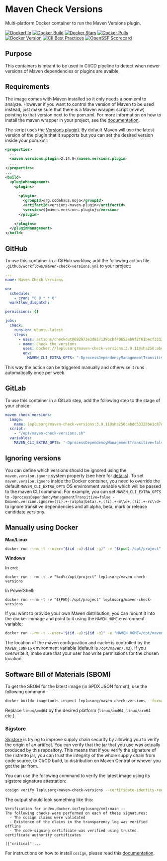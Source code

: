 # Maven Check Versions

Multi-platform Docker container to run the Maven Versions plugin.

[![Dockerfile](https://img.shields.io/badge/GitHub-Dockerfile-blue)](maven-check-versions/Dockerfile)
[![Docker Build](https://github.com/leplusorg/docker-maven-check-versions/workflows/Docker/badge.svg)](https://github.com/leplusorg/docker-maven-check-versions/actions?query=workflow:"Docker")
[![Docker Stars](https://img.shields.io/docker/stars/leplusorg/maven-check-versions)](https://hub.docker.com/r/leplusorg/maven-check-versions)
[![Docker Pulls](https://img.shields.io/docker/pulls/leplusorg/maven-check-versions)](https://hub.docker.com/r/leplusorg/maven-check-versions)
[![Docker Version](https://img.shields.io/docker/v/leplusorg/maven-check-versions?sort=semver)](https://hub.docker.com/r/leplusorg/maven-check-versions)
[![CII Best Practices](https://bestpractices.coreinfrastructure.org/projects/10080/badge)](https://bestpractices.coreinfrastructure.org/projects/10080)
[![OpenSSF Scorecard](https://api.securityscorecards.dev/projects/github.com/leplusorg/docker-maven-check-versions/badge)](https://securityscorecards.dev/viewer/?uri=github.com/leplusorg/docker-maven-check-versions)

## Purpose

This containers is meant to be used in CI/CD pipeline to detect when newer versions of Maven dependencies or plugins are avaible.

## Requirements

The image comes with Maven installed so it only needs a pom.xml to analyze. However if you want to control the version of Maven to be used instead, just make sure that there is a Maven wrapper script (mvnw) pointing to that version next to the pom.xml. For more information on how to install the maven wrapper in your project, see the [documentation](https://maven.apache.org/wrapper/).

The script uses the [Versions plugin](https://www.mojohaus.org/versions-maven-plugin/)). By default Maven will use the latest version of the plugin that it supports but you can set the desired version inside your pom.xml:

```xml
<properties>
  ...
  <maven.versions.plugin>2.14.0</maven.versions.plugin>
  ...
</properties>
...
<build>
  <pluginManagement>
    <plugins>
      ...
      <plugin>
        <groupId>org.codehaus.mojo</groupId>
        <artifactId>versions-maven-plugin</artifactId>
        <version>${maven.versions.plugin}</version>
      </plugin>
      ...
    </plugins>
  </pluginManagement>
</build>
```

## GitHub

To use this container in a GitHub worklow, add the following action file `.github/workflows/maven-check-versions.yml` to your project:

```yaml
---
name: Maven Check Versions

on:
  schedule:
    - cron: "0 0 * * 0"
  workflow_dispatch:

permissions: {}

jobs:
  check:
    runs-on: ubuntu-latest
    steps:
      - uses: actions/checkout@692973e3d937129bcbf40652eb9f2f61becf3332 # v4.1.7
      - name: Check the versions
        uses: docker://leplusorg/maven-check-versions:3.9.11@sha256:abdd53328be1c87d7bf21b868d47d7934b28dfc66e168d9625877616ab14d6da
        env:
          MAVEN_CLI_EXTRA_OPTS: "-DprocessDependencyManagementTransitive=false '-Dmaven.version.ignore=(?i).+-(alpha|beta).+,(?i).+-m\\d+,(?i).+-rc\\d+'"
```

This way the action can be triggered manually and otherwise it runs
automatically once per week.

## GitLab

To use this container in a GitLab step, add the following step to the stage of your choice:

```yaml
maven check versions:
  image:
    name: leplusorg/maven-check-versions:3.9.11@sha256:abdd53328be1c87d7bf21b868d47d7934b28dfc66e168d9625877616ab14d6da
  script:
    - "/opt/maven-check-versions.sh"
  variables:
    MAVEN_CLI_EXTRA_OPTS: "-DprocessDependencyManagementTransitive=false '-Dmaven.version.ignore=(?i).+-(alpha|beta).+,(?i).+-m\\d+,(?i).+-rc\\d+'"
```

## Ignoring versions

You can define which versions should be ignored using the
`maven.version.ignore` system property (see here for
[details](https://www.mojohaus.org/versions/versions-maven-plugin/version-rules.html#Using_the_maven.version.ignore_property)). To
set `maven.version.ignore` inside the Docker container, you need to
override the default `MAVEN_CLI_EXTRA_OPTS` OS environment variable which
will be passed to the maven CLI command. For example, you can set
`MAVEN_CLI_EXTRA_OPTS` to `-DprocessDependencyManagementTransitive=false -Dmaven.version.ignore=(?i).+-(alpha|beta).+,(?i).+-m\\d+,(?i).+-rc\\d+`
to ignore transitive dependencies and all alpha, beta, mark or release
candidate versions.

## Manually using Docker

**Mac/Linux**

```bash
docker run --rm -t --user="$(id -u):$(id -g)" -v "$(pwd):/opt/project" leplusorg/maven-check-versions
```

**Windows**

In `cmd`:

```batch
docker run --rm -t -v "%cd%:/opt/project" leplusorg/maven-check-versions
```

In PowerShell:

```pwsh
docker run --rm -t -v "${PWD}:/opt/project" leplusorg/maven-check-versions
```

If you want to provide your own Maven distribution, you can mount it
into the docker immage and point to it using the `MAVEN_HOME`
environment variable:

```bash
docker run --rm -t --user="$(id -u):$(id -g)" -e "MAVEN_HOME=/opt/maven/dist" -v "${HOME}/apache-maven-3.9.11:/opt/maven/dist" -v "$(pwd):/opt/project" leplusorg/maven-check-versions
```

The location of the maven configuration and cache is controlled by the
`MAVEN_CONFIG` environment variable (default is `/opt/maven/.m2`). If
you overwrite it, make sure that your user has write permissions
for the chosen location.

## Software Bill of Materials (SBOM)

To get the SBOM for the latest image (in SPDX JSON format), use the
following command:

```bash
docker buildx imagetools inspect leplusorg/maven-check-versions --format '{{ json (index .SBOM "linux/amd64").SPDX }}'
```

Replace `linux/amd64` by the desired platform (`linux/amd64`, `linux/arm64` etc.).

### Sigstore

[Sigstore](https://docs.sigstore.dev) is trying to improve supply
chain security by allowing you to verify the origin of an
artifcat. You can verify that the jar that you use was actually
produced by this repository. This means that if you verify the
signature of the ristretto jar, you can trust the integrity of the
whole supply chain from code source, to CI/CD build, to distribution
on Maven Central or whever you got the jar from.

You can use the following command to verify the latest image using its
sigstore signature attestation:

```bash
cosign verify leplusorg/maven-check-versions --certificate-identity-regexp 'https://github\.com/leplusorg/docker-maven-check-versions/\.github/workflows/.+' --certificate-oidc-issuer 'https://token.actions.githubusercontent.com'
```

The output should look something like this:

```text
Verification for index.docker.io/leplusorg/xml:main --
The following checks were performed on each of these signatures:
  - The cosign claims were validated
  - Existence of the claims in the transparency log was verified offline
  - The code-signing certificate was verified using trusted certificate authority certificates

[{"critical":...
```

For instructions on how to install `cosign`, please read this [documentation](https://docs.sigstore.dev/cosign/system_config/installation/).
